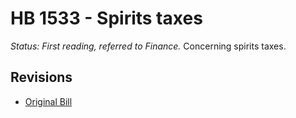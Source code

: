 # HB 1533 - Spirits taxes
*Status: First reading, referred to Finance.*
Concerning spirits taxes.

## Revisions
* [Original Bill](1/)